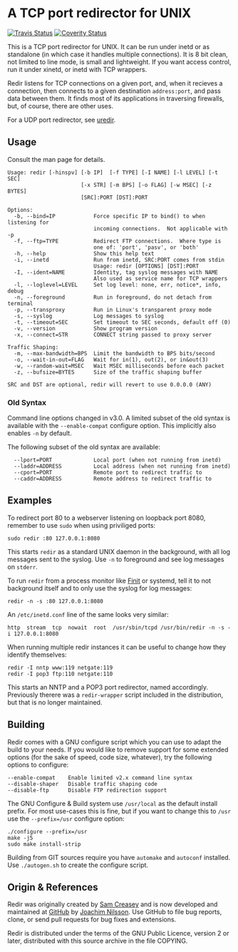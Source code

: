 A TCP port redirector for UNIX
==============================
[![Travis Status][]][Travis] [![Coverity Status]][Coverity Scan]

This is a TCP port redirector for UNIX.  It can be run under inetd or as
standalone (in which case it handles multiple connections).  It is 8 bit
clean, not limited to line mode, is small and lightweight.  If you want
access control, run it under xinetd, or inetd with TCP wrappers.

Redir listens for TCP connections on a given port, and, when it recieves
a connection, then connects to a given destination `address:port`, and
pass data between them.  It finds most of its applications in traversing
firewalls, but, of course, there are other uses.

For a UDP port redirector, see [uredir](https://github.com/troglobit/uredir/).


Usage
-----

Consult the man page for details.

    Usage: redir [-hinspv] [-b IP]  [-f TYPE] [-I NAME] [-l LEVEL] [-t SEC]
                           [-x STR] [-m BPS] [-o FLAG] [-w MSEC] [-z BYTES]
                           [SRC]:PORT [DST]:PORT
    
    Options:
      -b, --bind=IP            Force specific IP to bind() to when listening for
                               incoming connections.  Not applicable with -p
      -f, --ftp=TYPE           Redirect FTP connections.  Where type is
                               one of: 'port', 'pasv', or 'both'
      -h, --help               Show this help text
      -i, --inetd              Run from inetd, SRC:PORT comes from stdin
                               Usage: redir [OPTIONS] [DST]:PORT
      -I, --ident=NAME         Identity, tag syslog messages with NAME
                               Also used as service name for TCP wrappers
      -l, --loglevel=LEVEL     Set log level: none, err, notice*, info, debug
      -n, --foreground         Run in foreground, do not detach from terminal
      -p, --transproxy         Run in Linux's transparent proxy mode
      -s, --syslog             Log messages to syslog
      -t, --timeout=SEC        Set timeout to SEC seconds, default off (0)
      -v, --version            Show program version
      -x, --connect=STR        CONNECT string passed to proxy server
    
    Traffic Shaping:
      -m, --max-bandwidth=BPS  Limit the bandwidth to BPS bits/second
      -o, --wait-in-out=FLAG   Wait for in(1), out(2), or in&out(3)
      -w, --random-wait=MSEC   Wait MSEC milliseconds before each packet
      -z, --bufsize=BYTES      Size of the traffic shaping buffer
    
    SRC and DST are optional, redir will revert to use 0.0.0.0 (ANY)


### Old Syntax

Command line options changed in v3.0.  A limited subset of the old
syntax is available with the `--enable-compat` configure option.
This implicitly also enables `-n` by default.

The following subset of the old syntax are available:

	  --lport=PORT             Local port (when not running from inetd)
	  --laddr=ADDRESS          Local address (when not running from inetd)
	  --cport=PORT             Remote port to redirect traffic to
	  --caddr=ADDRESS          Remote address to redirect traffic to


Examples
--------

To redirect port 80 to a webserver listening on loopback port 8080,
remember to use `sudo` when using priviliged ports:

    sudo redir :80 127.0.0.1:8080

This starts `redir` as a standard UNIX daemon in the background, with
all log messages sent to the syslog.  Use `-n` to foreground and see log
messages on `stderr`.

To run `redir` from a process monitor like [Finit][] or systemd, tell it
to not background itself and to only use the syslog for log messages:

    redir -n -s :80 127.0.0.1:8080

An `/etc/inetd.conf` line of the same looks very similar:

    http  stream  tcp  nowait  root  /usr/sbin/tcpd /usr/bin/redir -n -s -i 127.0.0.1:8080

When running multiple redir instances it can be useful to change how
they identify themselves:

    redir -I nntp www:119 netgate:119
    redir -I pop3 ftp:110 netgate:110

This starts an NNTP and a POP3 port redirector, named accordingly.
Previously therere was a `redir-wrapper` script included in the
distribution, but that is no longer maintained.


Building
--------

Redir comes with a  GNU configure script which you can  use to adapt the
build  to your  needs.  If  you would  like to  remove support  for some
extended options (for  the sake of speed, code size,  whatever), try the
following options to configure:

    --enable-compat    Enable limited v2.x command line syntax
    --disable-shaper   Disable traffic shaping code
    --disable-ftp      Disable FTP redirection support

The GNU Configure & Build system use `/usr/local` as the default install
prefix.  For most use-cases this is fine, but if you want to change this
to `/usr` use the `--prefix=/usr` configure option:

    ./configure --prefix=/usr
    make -j5
    sudo make install-strip

Building from GIT sources require you have `automake` and `autoconf`
installed.  Use `./autogen.sh` to create the configure script.


Origin & References
-------------------

Redir was originally created by [Sam Creasey][] and is now developed and
maintained at [GitHub][] by [Joachim Nilsson][].  Use GitHub to file bug
reports, clone, or send pull requests for bug fixes and extensions.

Redir is distributed under the terms of the GNU Public Licence, version
2 or later, distributed with this source archive in the file COPYING.

[Sam Creasey]:     http://sammy.net/~sammy/hacks/
[Joachim Nilsson]: http://troglobit.com
[GitHub]:          https://github.com/troglobit/redir
[Finit]:           https://github.com/troglobit/finit
[Travis]:          https://travis-ci.org/troglobit/redir
[Travis Status]:   https://travis-ci.org/troglobit/redir.png?branch=master
[Coverity Scan]:   https://scan.coverity.com/projects/8740
[Coverity Status]: https://scan.coverity.com/projects/8740/badge.svg
